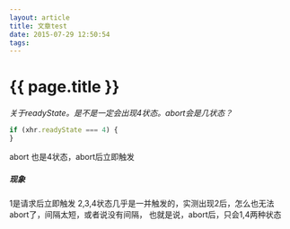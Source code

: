 ```yaml
---
layout: article
title: 文章test
date: 2015-07-29 12:50:54
tags: 
---
```


# {{ page.title }}




*关于readyState。是不是一定会出现4状态。abort会是几状态？*
```javascript
if (xhr.readyState === 4) {
}
```

abort 也是4状态，abort后立即触发

##### 现象
1是请求后立即触发
2,3,4状态几乎是一并触发的，实测出现2后，怎么也无法abort了，间隔太短，或者说没有间隔，
也就是说，abort后，只会1,4两种状态
